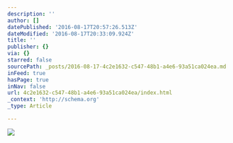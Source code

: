 ```yaml
---
description: ''
author: []
datePublished: '2016-08-17T20:57:26.513Z'
dateModified: '2016-08-17T20:33:09.924Z'
title: ''
publisher: {}
via: {}
starred: false
sourcePath: _posts/2016-08-17-4c2e1632-c547-48b1-a4e6-93a51ca024ea.md
inFeed: true
hasPage: true
inNav: false
url: 4c2e1632-c547-48b1-a4e6-93a51ca024ea/index.html
_context: 'http://schema.org'
_type: Article

---
```

![](https://the-grid-user-content.s3-us-west-2.amazonaws.com/237e0964-36d5-48e4-8ed8-45a347f98f6e.jpg)